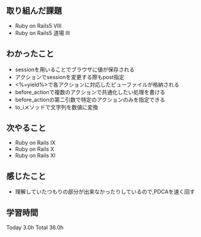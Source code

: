 ## 取り組んだ課題
- Ruby on Rails5 VIII
- Ruby on Rails5 道場 III
## わかったこと
- sessionを用いることでブラウザに値が保存される
- アクションでsessionを変更する際もpost指定
- <%=yield%>で各アクションに対応したビューファイルが格納される
- before_actionで複数のアクションで共通化したい処理を書ける
- before_actionの第二引数で特定のアクションのみを指定できる
- to_iメソッドで文字列を数値に変換
## 次やること
- Ruby on Rails IX
- Ruby on Rails X
- Ruby on Rails XI
## 感じたこと
- 理解していたつもりの部分が出来なかったりしているので,PDCAを速く回す
## 学習時間
Today 3.0h Total 36.0h
